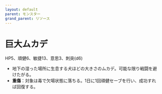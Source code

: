 ```yaml
---
layout: default
parent: モンスター
grand_parent: リソース
---
```


# 巨大ムカデ

HP5、頑健6、敏捷13、意思3、刺突(d6)

- 地下の湿った場所に生息する犬ほどの大きさのムカデ。可能な限り戦闘を避けたがる。
- **重傷**：対象は毒で欠場状態に落ちる。1日に1回頑健セーブを行い、成功すれば回復する。
